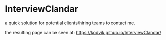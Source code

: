 # InterviewClandar
a quick solution for potential clients/hiring teams to contact me.


the resulting page can be seen at: https://kodvik.github.io/InterviewClandar/
